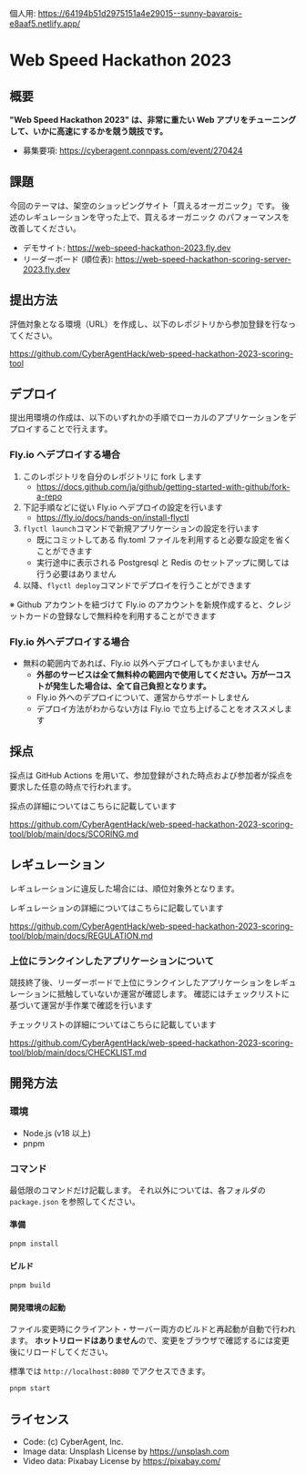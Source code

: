 個人用: https://64194b51d2975151a4e29015--sunny-bavarois-e8aaf5.netlify.app/

# Web Speed Hackathon 2023

## 概要

**"Web Speed Hackathon 2023" は、非常に重たい Web アプリをチューニングして、いかに高速にするかを競う競技です。**

- 募集要項: https://cyberagent.connpass.com/event/270424

## 課題

今回のテーマは、架空のショッピングサイト「買えるオーガニック」です。
後述のレギュレーションを守った上で、買えるオーガニック のパフォーマンスを改善してください。

- デモサイト: https://web-speed-hackathon-2023.fly.dev
- リーダーボード (順位表): https://web-speed-hackathon-scoring-server-2023.fly.dev

## 提出方法

評価対象となる環境（URL）を作成し、以下のレポジトリから参加登録を行なってください。

https://github.com/CyberAgentHack/web-speed-hackathon-2023-scoring-tool

## デプロイ

提出用環境の作成は、以下のいずれかの手順でローカルのアプリケーションをデプロイすることで行えます。

### Fly.io へデプロイする場合

1. このレポジトリを自分のレポジトリに fork します
   - https://docs.github.com/ja/github/getting-started-with-github/fork-a-repo
1. 下記手順などに従い Fly.io へデプロイの設定を行います
   - https://fly.io/docs/hands-on/install-flyctl
1. `flyctl launch`コマンドで新規アプリケーションの設定を行います
   - 既にコミットしてある fly.toml ファイルを利用すると必要な設定を省くことができます
   - 実行途中に表示される Postgresql と Redis のセットアップに関しては行う必要はありません
1. 以降、`flyctl deploy`コマンドでデプロイを行うことができます

※ Github アカウントを紐づけて Fly.io のアカウントを新規作成すると、クレジットカードの登録なしで無料枠を利用することができます

### Fly.io 外へデプロイする場合

- 無料の範囲内であれば、Fly.io 以外へデプロイしてもかまいません
  - **外部のサービスは全て無料枠の範囲内で使用してください。万が一コストが発生した場合は、全て自己負担となります。**
  - Fly.io 外へのデプロイについて、運営からサポートしません
  - デプロイ方法がわからない方は Fly.io で立ち上げることをオススメします

## 採点

採点は GitHub Actions を用いて、参加登録がされた時点および参加者が採点を要求した任意の時点で行われます。

採点の詳細についてはこちらに記載しています

https://github.com/CyberAgentHack/web-speed-hackathon-2023-scoring-tool/blob/main/docs/SCORING.md

## レギュレーション

レギュレーションに違反した場合には、順位対象外となります。

レギュレーションの詳細についてはこちらに記載しています

https://github.com/CyberAgentHack/web-speed-hackathon-2023-scoring-tool/blob/main/docs/REGULATION.md

### 上位にランクインしたアプリケーションについて

競技終了後、リーダーボードで上位にランクインしたアプリケーションをレギュレーションに抵触していないか運営が確認します。
確認にはチェックリストに基づいて運営が手作業で確認を行います

チェックリストの詳細についてはこちらに記載しています

https://github.com/CyberAgentHack/web-speed-hackathon-2023-scoring-tool/blob/main/docs/CHECKLIST.md

## 開発方法

### 環境

- Node.js (v18 以上)
- pnpm

### コマンド

最低限のコマンドだけ記載します。
それ以外については、各フォルダの `package.json` を参照してください。

#### 準備

```bash
pnpm install
```

#### ビルド

```bash
pnpm build
```

#### 開発環境の起動

ファイル変更時にクライアント・サーバー両方のビルドと再起動が自動で行われます。
**ホットリロードはありません**ので、変更をブラウザで確認するには変更後にリロードしてください。

標準では `http://localhost:8080` でアクセスできます。

```bash
pnpm start
```

## ライセンス

- Code: (c) CyberAgent, Inc.
- Image data: Unsplash License by https://unsplash.com
- Video data: Pixabay License by https://pixabay.com/
